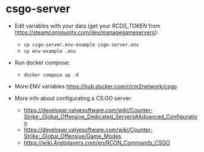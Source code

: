 # csgo-server

* Edit variables with your data (get your *RCDS_TOKEN* from https://steamcommunity.com/dev/managegameservers):
  * `cp csgo-server.env-example csgo-server.env`
  * `cp env-example .env`
  
* Run docker compose:
  * `docker compose up -d`
  
* More ENV variables https://hub.docker.com/r/cm2network/csgo.

* More info about configurating a CS:GO server:
  * https://developer.valvesoftware.com/wiki/Counter-Strike:_Global_Offensive_Dedicated_Servers#Advanced_Configuration
  * https://developer.valvesoftware.com/wiki/Counter-Strike:_Global_Offensive/Game_Modes
  * https://wiki.4netplayers.com/en/RCON_Commands_CSGO
